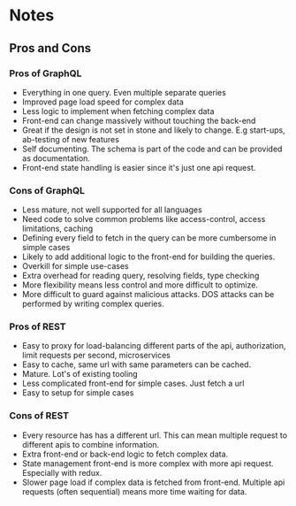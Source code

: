 # Notes

## Pros and Cons

### Pros of GraphQL
* Everything in one query. Even multiple separate queries
* Improved page load speed for complex data
* Less logic to implement when fetching complex data
* Front-end can change massively without touching the back-end
* Great if the design is not set in stone and likely to change. E.g start-ups, ab-testing of new features
* Self documenting. The schema is part of the code and can be provided as documentation.
* Front-end state handling is easier since it's just one api request.

### Cons of GraphQL
* Less mature, not well supported for all languages
* Need code to solve common problems like access-control, access limitations, caching
* Defining every field to fetch in the query can be more cumbersome in simple cases
* Likely to add additional logic to the front-end for building the queries.
* Overkill for simple use-cases
* Extra overhead for reading query, resolving fields, type checking
* More flexibility means less control and more difficult to optimize. 
* More difficult to guard against malicious attacks. DOS attacks can be performed by writing complex queries.

### Pros of REST
* Easy to proxy for load-balancing different parts of the api, authorization, limit requests per second, microservices
* Easy to cache, same url with same parameters can be cached.
* Mature. Lot's of existing tooling
* Less complicated front-end for simple cases. Just fetch a url 
* Easy to setup for simple cases

### Cons of REST
* Every resource has has a different url. This can mean multiple request to different apis to combine information.
* Extra front-end or back-end logic to fetch complex data.
* State management front-end is more complex with more api request. Especially with redux.
* Slower page load if complex data is fetched from front-end. Multiple api requests (often sequential) means more time waiting for data.
